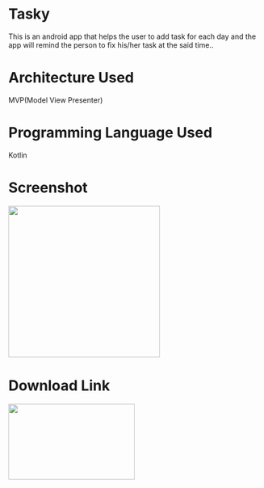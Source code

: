 # Tasky
This is an android app that helps the user to add task for each day and the app will remind the person to fix his/her task at the said time..

# Architecture Used
MVP(Model View Presenter)

# Programming Language Used
Kotlin


# Screenshot

<img src= "https://res.cloudinary.com/wise4rmgod/image/upload/v1541602228/Screenshot_20181107-140957.png " width="300" height="300">





# Download Link

<a href="https://play.google.com/store/apps/details?id=com.developer.wise4rmgod.tasky
" target="_blank">
<img src="https://res.cloudinary.com/wise4rmgod/image/upload/v1541602227/google-play-store-logo.png" data-canonical-src="https://firebase.google.com/docs/firestore/manage-data/add-data" width="250" height="150" /></a>
